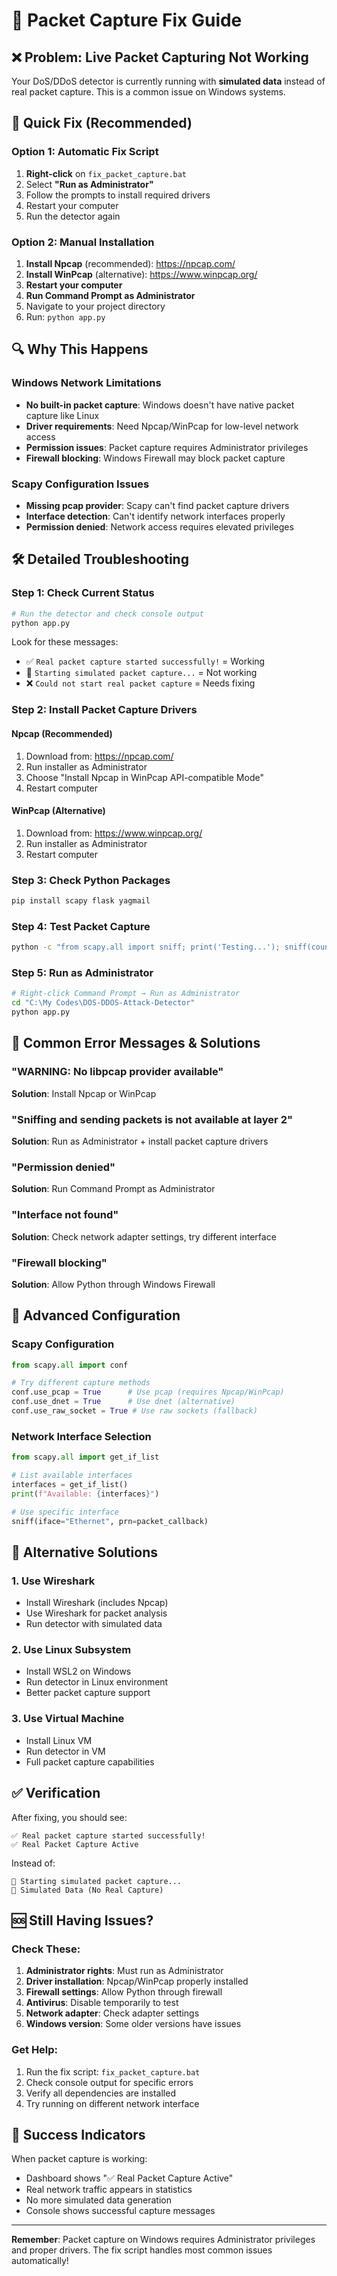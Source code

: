 # 🔧 Packet Capture Fix Guide

## ❌ Problem: Live Packet Capturing Not Working

Your DoS/DDoS detector is currently running with **simulated data** instead of real packet capture. This is a common issue on Windows systems.

## 🎯 Quick Fix (Recommended)

### Option 1: Automatic Fix Script
1. **Right-click** on `fix_packet_capture.bat`
2. Select **"Run as Administrator"**
3. Follow the prompts to install required drivers
4. Restart your computer
5. Run the detector again

### Option 2: Manual Installation
1. **Install Npcap** (recommended): https://npcap.com/
2. **Install WinPcap** (alternative): https://www.winpcap.org/
3. **Restart your computer**
4. **Run Command Prompt as Administrator**
5. Navigate to your project directory
6. Run: `python app.py`

## 🔍 Why This Happens

### Windows Network Limitations
- **No built-in packet capture**: Windows doesn't have native packet capture like Linux
- **Driver requirements**: Need Npcap/WinPcap for low-level network access
- **Permission issues**: Packet capture requires Administrator privileges
- **Firewall blocking**: Windows Firewall may block packet capture

### Scapy Configuration Issues
- **Missing pcap provider**: Scapy can't find packet capture drivers
- **Interface detection**: Can't identify network interfaces properly
- **Permission denied**: Network access requires elevated privileges

## 🛠️ Detailed Troubleshooting

### Step 1: Check Current Status
```bash
# Run the detector and check console output
python app.py
```

Look for these messages:
- ✅ `Real packet capture started successfully!` = Working
- 🔄 `Starting simulated packet capture...` = Not working
- ❌ `Could not start real packet capture` = Needs fixing

### Step 2: Install Packet Capture Drivers

#### Npcap (Recommended)
1. Download from: https://npcap.com/
2. Run installer as Administrator
3. Choose "Install Npcap in WinPcap API-compatible Mode"
4. Restart computer

#### WinPcap (Alternative)
1. Download from: https://www.winpcap.org/
2. Run installer as Administrator
3. Restart computer

### Step 3: Check Python Packages
```bash
pip install scapy flask yagmail
```

### Step 4: Test Packet Capture
```bash
python -c "from scapy.all import sniff; print('Testing...'); sniff(count=1, timeout=3)"
```

### Step 5: Run as Administrator
```bash
# Right-click Command Prompt → Run as Administrator
cd "C:\My Codes\DOS-DDOS-Attack-Detector"
python app.py
```

## 🚨 Common Error Messages & Solutions

### "WARNING: No libpcap provider available"
**Solution**: Install Npcap or WinPcap

### "Sniffing and sending packets is not available at layer 2"
**Solution**: Run as Administrator + install packet capture drivers

### "Permission denied"
**Solution**: Run Command Prompt as Administrator

### "Interface not found"
**Solution**: Check network adapter settings, try different interface

### "Firewall blocking"
**Solution**: Allow Python through Windows Firewall

## 🔧 Advanced Configuration

### Scapy Configuration
```python
from scapy.all import conf

# Try different capture methods
conf.use_pcap = True      # Use pcap (requires Npcap/WinPcap)
conf.use_dnet = True      # Use dnet (alternative)
conf.use_raw_socket = True # Use raw sockets (fallback)
```

### Network Interface Selection
```python
from scapy.all import get_if_list

# List available interfaces
interfaces = get_if_list()
print(f"Available: {interfaces}")

# Use specific interface
sniff(iface="Ethernet", prn=packet_callback)
```

## 📱 Alternative Solutions

### 1. Use Wireshark
- Install Wireshark (includes Npcap)
- Use Wireshark for packet analysis
- Run detector with simulated data

### 2. Use Linux Subsystem
- Install WSL2 on Windows
- Run detector in Linux environment
- Better packet capture support

### 3. Use Virtual Machine
- Install Linux VM
- Run detector in VM
- Full packet capture capabilities

## ✅ Verification

After fixing, you should see:
```
✅ Real packet capture started successfully!
✅ Real Packet Capture Active
```

Instead of:
```
🔄 Starting simulated packet capture...
🔄 Simulated Data (No Real Capture)
```

## 🆘 Still Having Issues?

### Check These:
1. **Administrator rights**: Must run as Administrator
2. **Driver installation**: Npcap/WinPcap properly installed
3. **Firewall settings**: Allow Python through firewall
4. **Antivirus**: Disable temporarily to test
5. **Network adapter**: Check adapter settings
6. **Windows version**: Some older versions have issues

### Get Help:
1. Run the fix script: `fix_packet_capture.bat`
2. Check console output for specific errors
3. Verify all dependencies are installed
4. Try running on different network interface

## 🎉 Success Indicators

When packet capture is working:
- Dashboard shows "✅ Real Packet Capture Active"
- Real network traffic appears in statistics
- No more simulated data generation
- Console shows successful capture messages

---

**Remember**: Packet capture on Windows requires Administrator privileges and proper drivers. The fix script handles most common issues automatically!
